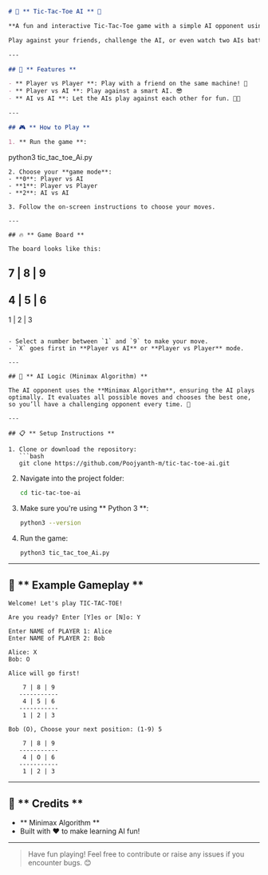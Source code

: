
```markdown
# 🧩 ** Tic-Tac-Toe AI ** 🤖

**A fun and interactive Tic-Tac-Toe game with a simple AI opponent using the Minimax Algorithm.**

Play against your friends, challenge the AI, or even watch two AIs battle it out in the **AI vs AI** mode! 🎮

---

## 🚀 ** Features **

- ** Player vs Player **: Play with a friend on the same machine! 🤝
- ** Player vs AI **: Play against a smart AI. 😎
- ** AI vs AI **: Let the AIs play against each other for fun. 🤖🤖

---

## 🎮 ** How to Play **

1. ** Run the game **:
   ```
   python3 tic_tac_toe_Ai.py
   ```
2. Choose your **game mode**:
   - **0**: Player vs AI
   - **1**: Player vs Player
   - **2**: AI vs AI

3. Follow the on-screen instructions to choose your moves.

---

## 🔥 ** Game Board **

The board looks like this:

```
 7 | 8 | 9 
-----------
 4 | 5 | 6 
-----------
 1 | 2 | 3
```

- Select a number between `1` and `9` to make your move.  
- `X` goes first in **Player vs AI** or **Player vs Player** mode.

---

## 🤖 ** AI Logic (Minimax Algorithm) **

The AI opponent uses the **Minimax Algorithm**, ensuring the AI plays optimally. It evaluates all possible moves and chooses the best one, so you’ll have a challenging opponent every time. 🎯

---

## 📋 ** Setup Instructions **

1. Clone or download the repository:
   ```bash
   git clone https://github.com/Poojyanth-m/tic-tac-toe-ai.git
   ```
2. Navigate into the project folder:
   ```bash
   cd tic-tac-toe-ai
   ```
3. Make sure you're using ** Python 3 **:
   ```bash
   python3 --version
   ```
4. Run the game:
   ```bash
   python3 tic_tac_toe_Ai.py
   ```

---

## 🌟 ** Example Gameplay **

```
Welcome! Let's play TIC-TAC-TOE!

Are you ready? Enter [Y]es or [N]o: Y

Enter NAME of PLAYER 1: Alice
Enter NAME of PLAYER 2: Bob

Alice: X
Bob: O

Alice will go first!

    7 | 8 | 9
   -----------
    4 | 5 | 6
   -----------
    1 | 2 | 3

Bob (O), Choose your next position: (1-9) 5

    7 | 8 | 9
   -----------
    4 | O | 6
   -----------
    1 | 2 | 3
```

---

## 👏 ** Credits **

- ** Minimax Algorithm ** 
- Built with ❤️ to make learning AI fun!

---

> Have fun playing! Feel free to contribute or raise any issues if you encounter bugs. 😊
